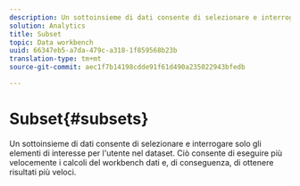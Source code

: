```yaml
---
description: Un sottoinsieme di dati consente di selezionare e interrogare solo gli elementi di interesse per l'utente nel dataset. Ciò consente di eseguire più velocemente i calcoli del workbench dati e, di conseguenza, di ottenere risultati più veloci.
solution: Analytics
title: Subset
topic: Data workbench
uuid: 66347eb5-a7da-479c-a318-1f859568b23b
translation-type: tm+mt
source-git-commit: aec1f7b14198cdde91f61d490a235022943bfedb

---
```



# Subset{#subsets}

Un sottoinsieme di dati consente di selezionare e interrogare solo gli elementi di interesse per l&#39;utente nel dataset. Ciò consente di eseguire più velocemente i calcoli del workbench dati e, di conseguenza, di ottenere risultati più veloci.

